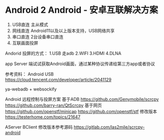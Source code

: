 # Android 2 Android - 安卓互联解决方案

1. USB直连 主从模式
2. 网线直连 Android11以及以上版本支持，USB网络共享
3. 串口直连 2台设备串口直连
4. 互联画面投屏

Andorid 投屏的方式：
1.USB 走adb
2.WIFI
3.HDMI
4.DLNA

app Server 端试试获取Android画面，通过某种协议传递给第三方app或者协议

参考资料：
Android USB
https://cloud.tencent.com/developer/article/2041129


ya-webadb + websockify

Android 远程控制与投屏方案
基于ADB
https://github.com/Genymobile/scrcpy
https://github.com/barry-ran/QtScrcpy
基于网页
https://github.com/openstf/minicap
https://github.com/openstf/stf
修改版本
https://testerhome.com/topics/21647

AServer BClient 修改版本参考源码 
https://gitlab.com/las2mile/scrcpy-android

